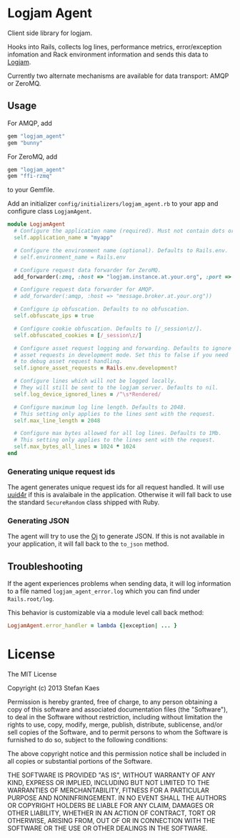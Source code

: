 # Logjam Agent

Client side library for logjam.

Hooks into Rails, collects log lines, performance metrics, error/exception infomation and Rack
environment information and sends this data to [Logjam](https://github.com/skaes/logjam_app).

Currently two alternate mechanisms are available for data transport: AMQP or ZeroMQ.

## Usage

For AMQP, add

```ruby
gem "logjam_agent"
gem "bunny"
```
For ZeroMQ, add

```ruby
gem "logjam_agent"
gem "ffi-rzmq"
```

to your Gemfile.

Add an initializer `config/initializers/logjam_agent.rb` to your app
and configure class `LogjamAgent`.

```ruby
module LogjamAgent
  # Configure the application name (required). Must not contain dots or hyphens.
  self.application_name = "myapp"

  # Configure the environment name (optional). Defaults to Rails.env.
  # self.environment_name = Rails.env

  # Configure request data forwarder for ZeroMQ.
  add_forwarder(:zmq, :host => "logjam.instance.at.your.org", :port => 9605)

  # Configure request data forwarder for AMQP.
  # add_forwarder(:amqp, :host => "message.broker.at.your.org"))

  # Configure ip obfuscation. Defaults to no obfuscation.
  self.obfuscate_ips = true

  # Configure cookie obfuscation. Defaults to [/_session\z/].
  self.obfuscated_cookies = [/_session\z/]

  # Configure asset request logging and forwarding. Defaults to ignore
  # asset requests in development mode. Set this to false if you need
  # to debug asset request handling.
  self.ignore_asset_requests = Rails.env.development?

  # Configure lines which will not be logged locally.
  # They will still be sent to the logjam server. Defaults to nil.
  self.log_device_ignored_lines = /^\s*Rendered/

  # Configure maximum log line length. Defaults to 2048.
  # This setting only applies to the lines sent with the request.
  self.max_line_length = 2048

  # Configure max bytes allowed for all log lines. Defaults to 1Mb.
  # This setting only applies to the lines sent with the request.
  self.max_bytes_all_lines = 1024 * 1024
end
```

### Generating unique request ids

The agent generates unique request ids for all request handled. It
will use [uuid4r](https://github.com/skaes/uuid4r) if this is
avalaibale in the application. Otherwise it will fall back to use the
standard `SecureRandom` class shipped with Ruby.

### Generating JSON

The agent will try to use the [Oj](https://github.com/ohler55/oj) to
generate JSON. If this is not available in your application, it will
fall back to the `to_json` method.

## Troubleshooting

If the agent experiences problems when sending data, it will log information to a file named
`logjam_agent_error.log` which you can find under `Rails.root/log`.

This behavior is customizable via a module level call back method:

```ruby
LogjamAgent.error_handler = lambda {|exception| ... }
```

# License

The MIT License

Copyright (c) 2013 Stefan Kaes

Permission is hereby granted, free of charge, to any person obtaining a copy
of this software and associated documentation files (the "Software"), to deal
in the Software without restriction, including without limitation the rights
to use, copy, modify, merge, publish, distribute, sublicense, and/or sell
copies of the Software, and to permit persons to whom the Software is
furnished to do so, subject to the following conditions:

The above copyright notice and this permission notice shall be included in
all copies or substantial portions of the Software.

THE SOFTWARE IS PROVIDED "AS IS", WITHOUT WARRANTY OF ANY KIND, EXPRESS OR
IMPLIED, INCLUDING BUT NOT LIMITED TO THE WARRANTIES OF MERCHANTABILITY,
FITNESS FOR A PARTICULAR PURPOSE AND NONINFRINGEMENT. IN NO EVENT SHALL THE
AUTHORS OR COPYRIGHT HOLDERS BE LIABLE FOR ANY CLAIM, DAMAGES OR OTHER
LIABILITY, WHETHER IN AN ACTION OF CONTRACT, TORT OR OTHERWISE, ARISING FROM,
OUT OF OR IN CONNECTION WITH THE SOFTWARE OR THE USE OR OTHER DEALINGS IN
THE SOFTWARE.





